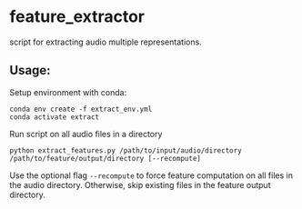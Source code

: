 # feature_extractor
script for extracting audio multiple representations.

## Usage:
Setup environment with conda:

```
conda env create -f extract_env.yml
conda activate extract
```

Run script on all audio files in a directory
```
python extract_features.py /path/to/input/audio/directory /path/to/feature/output/directory [--recompute]
```

Use the optional flag `--recompute` to force feature computation on all files in the audio directory. 
Otherwise, skip existing files in the feature output directory.

